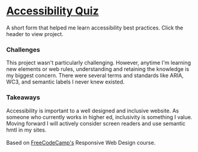 <h1><a href="https://zacharyjpeter.github.io/FCC-AccessibilityQuiz">Accessibility Quiz</a></h1>
A short form that helped me learn accessibility best practices. Click the header to view project.
<br>
<h3>Challenges</h3>
This project wasn't particularly challenging. However, anytime I'm learning new elements or web rules, understanding and retaining the knowledge is my biggest concern. There were several terms and standards like ARIA, WC3, and semantic labels I never knew existed.
<br>
<h3>Takeaways</h3>
Accessibility is important to a well designed and inclusive website. As someone who currently works in higher ed, inclusivity is something I value. Moving forward I will actively consider screen readers and use semantic hmtl in my sites.
<br>
<br>
Based on <a href="https://www.freecodecamp.org">FreeCodeCamp's</a> Responsive Web Design course.
